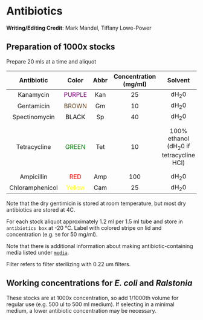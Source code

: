 # Antibiotics

**Writing/Editing Credit**: Mark Mandel, Tiffany Lowe-Power

## Preparation of 1000x stocks

Prepare 20 mls at a time and aliquot

|   Antibiotic    |               Color                | Abbr | Concentration (mg/ml) |     Solvent     | Stock notes |
|:---------------:|:----------------------------------:|:----:|:---------------------:|:---------------:|:--|
|    Kanamycin    |   <font color='PURPLE'>PURPLE</font>   | Kan  |          25           | dH<sub>2</sub>0 | Filter |
|    Gentamicin    |   <font color='654321'>BROWN</font>   | Gm  |          10           | dH<sub>2</sub>0 | Filter |
|  Spectinomycin   | <font color='BLACK'>BLACK</font> | Sp  |          40           |  dH<sub>2</sub>0   | Filter  |
|  Tetracycline   | <font color='Green'>GREEN</font> | Tet  |          10           |  100% ethanol (dH<sub>2</sub>0 if tetracycline HCl)   | Filter if dissolved in dH<sub>2</sub>0. Keep dark (foil wrap) |
|  Ampicillin   | <font color='Red'>RED</font> | Amp  |          100           |  dH<sub>2</sub>0     | Filter |
|  Chloramphenicol   | <font color='Yellow'>Yellow</font> | Cam  |         25         |  dH<sub>2</sub>0     | Filter |


Note that the dry gentimicin is stored at room temperature, but most dry antibiotics are stored at 4C. 

For each stock aliquot approximately 1.2 ml per 1.5 ml tube and store in `antibiotics box` at -20 °C. 
Label with colored stripe on lid and concentration (e.g. `50` for 50 mg/ml).

Note that there is additional information about making antibiotic-containing media listed under [`media`](media.md).

Filter refers to filter sterilizing with 0.22 um filters.

## Working concentrations for *E. coli* and *Ralstonia*

These stocks are at 1000x concentration, so add 1/1000th volume for regular use (e.g. 500 ul to 500 ml medium).
If selecting in a minimal medium, a lower antibiotic concentration may be necessary. 